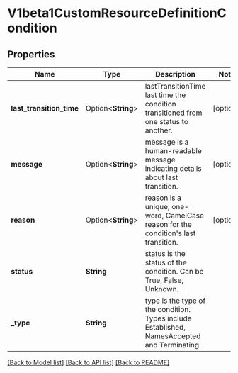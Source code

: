 # V1beta1CustomResourceDefinitionCondition

## Properties

Name | Type | Description | Notes
------------ | ------------- | ------------- | -------------
**last_transition_time** | Option<**String**> | lastTransitionTime last time the condition transitioned from one status to another. | [optional]
**message** | Option<**String**> | message is a human-readable message indicating details about last transition. | [optional]
**reason** | Option<**String**> | reason is a unique, one-word, CamelCase reason for the condition's last transition. | [optional]
**status** | **String** | status is the status of the condition. Can be True, False, Unknown. | 
**_type** | **String** | type is the type of the condition. Types include Established, NamesAccepted and Terminating. | 

[[Back to Model list]](../README.md#documentation-for-models) [[Back to API list]](../README.md#documentation-for-api-endpoints) [[Back to README]](../README.md)


